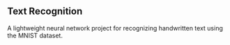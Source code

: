## Text Recognition
A lightweight neural network project for recognizing handwritten text using the MNIST dataset.
